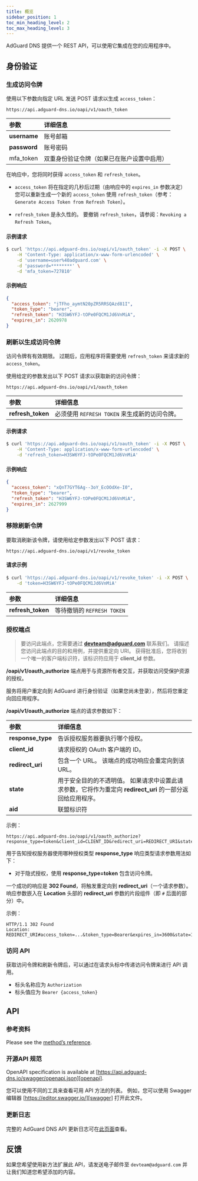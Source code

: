 ```yaml
---
title: 概览
sidebar_position: 1
toc_min_heading_level: 2
toc_max_heading_level: 3
---
```


<!--
    API info is from here:
    https://api.adguard-dns.io/static/api/API.md
-->

AdGuard DNS 提供一个 REST API，可以使用它集成在您的应用程序中。

## 身份验证

### 生成访问令牌

使用以下参数向指定 URL 发送 POST 请求以生成 `access_token`：

`https://api.adguard-dns.io/oapi/v1/oauth_token`

| 参数           | 详细信息                  |
|:------------ |:--------------------- |
| **username** | 账号邮箱                  |
| **password** | 账号密码                  |
| mfa_token    | 双重身份验证令牌（如果已在账户设置中启用） |

在响应中，您将同时获得 `access_token` 和 `refresh_token`。

- `access_token` 将在指定的几秒后过期（由响应中的 `expires_in` 参数决定） 您可以重新生成一个新的 `access_token` 使用 `refresh_token`（参考：`Generate Access Token from Refresh Token`）。

- `refresh_token` 是永久性的。 要撤销 `refresh_token`，请参阅：`Revoking a Refresh Token`。

#### 示例请求

```bash
$ curl 'https://api.adguard-dns.io/oapi/v1/oauth_token' -i -X POST \
    -H 'Content-Type: application/x-www-form-urlencoded' \
    -d 'username=user%40adguard.com' \
    -d 'password=********' \
    -d 'mfa_token=727810'
```

#### 示例响应

```json
{
  "access_token": "jTFho_aymtN20pZR5RRSQAzd81I",
  "token_type": "bearer",
  "refresh_token": "H3SW6YFJ-tOPe0FQCM1Jd6VnMiA",
  "expires_in": 2620978
}
```

### 刷新以生成访问令牌

访问令牌有有效期限。 过期后，应用程序将需要使用 `refresh_token` 来请求新的 `access_token`。

使用给定的参数发出以下 POST 请求以获取新的访问令牌：

`https://api.adguard-dns.io/oapi/v1/oauth_token`

| 参数                | 详细信息                            |
|:----------------- |:------------------------------- |
| **refresh_token** | 必须使用 `REFRESH TOKEN` 来生成新的访问令牌。 |

#### 示例请求

```bash
$ curl 'https://api.adguard-dns.io/oapi/v1/oauth_token' -i -X POST \
    -H 'Content-Type: application/x-www-form-urlencoded' \
    -d 'refresh_token=H3SW6YFJ-tOPe0FQCM1Jd6VnMiA'
```

#### 示例响应

```json
{
  "access_token": "xQnT7GYT6Ag--3oY_EcOOdXe-I0",
  "token_type": "bearer",
  "refresh_token": "H3SW6YFJ-tOPe0FQCM1Jd6VnMiA",
  "expires_in": 2627999
}
```

### 移除刷新令牌

要取消刷新该令牌，请使用给定参数发出以下 POST 请求：

`https://api.adguard-dns.io/oapi/v1/revoke_token`

#### 请求示例

```bash
$ curl 'https://api.adguard-dns.io/oapi/v1/revoke_token' -i -X POST \
    -d 'token=H3SW6YFJ-tOPe0FQCM1Jd6VnMiA'
```

| 参数                | 详细信息                  |
|:----------------- |:--------------------- |
| **refresh_token** | 等待撤销的 `REFRESH TOKEN` |

### 授权端点

> 要访问此端点，您需要通过 **devteam@adguard.com** 联系我们。 请描述您访问此端点的目的和用例，并提供重定向 URI。 获得批准后，您将收到一个唯一的客户端标识符，该标识符应用于 **client_id** 参数。

**/oapi/v1/oauth_authorize** 端点用于与资源所有者交互，并获取访问受保护资源的授权。

服务将用户重定向到 AdGuard 进行身份验证（如果您尚未登录），然后将您重定向回应用程序。

**/oapi/v1/oauth_authorize** 端点的请求参数如下：

| 参数                | 详细信息                                                            |
|:----------------- |:--------------------------------------------------------------- |
| **response_type** | 告诉授权服务器要执行哪个授权。                                                 |
| **client_id**     | 请求授权的 OAuth 客户端的 ID。                                            |
| **redirect_uri**  | 包含一个 URL。 该端点的成功响应会重定向到该 URL。                                   |
| **state**         | 用于安全目的的不透明值。 如果请求中设置此请求参数，它将作为重定向 **redirect_uri** 的一部分返回给应用程序。 |
| **aid**           | 联盟标识符                                                           |

示例：

```http request
https://api.adguard-dns.io/oapi/v1/oauth_authorize?response_type=token&client_id=CLIENT_ID&redirect_uri=REDIRECT_URI&state=1jbmuc0m9WTr1T6dOO82
```

用于告知授权服务器使用哪种授权类型 **response_type** 响应类型请求参数用法如下：

- 对于隐式授权，使用 **response_type=token** 包含访问令牌。

一个成功的响应是 **302 Found**，将触发重定向到 **redirect_uri**（一个请求参数）。 响应参数嵌入在 **Location** 头部的 **redirect_uri** 参数的片段组件（即 `#` 后面的部分）中。

示例：

```http request
HTTP/1.1 302 Found
Location: REDIRECT_URI#access_token=...&token_type=Bearer&expires_in=3600&state=1jbmuc0m9WTr1T6dOO82
```

### 访问 API

获取访问令牌和刷新令牌后，可以通过在请求头标中传递访问令牌来进行 API 调用。

- 标头名称应为 `Authorization`
- 标头值应为 `Bearer {access_token}`

## API

### 参考资料

Please see the [method’s reference](reference.md).

### 开源API 规范

OpenAPI specification is available at [https://api.adguard-dns.io/swagger/openapi.json][openapi].

您可以使用不同的工具来查看可用 API 方法的列表。 例如，您可以使用 Swagger 编辑器 [https://editor.swagger.io/][swagger] 打开此文件。

### 更新日志

完整的 AdGuard DNS API 更新日志可在[此页面](private-dns/api/changelog.md)查看。

## 反馈

如果您希望使用新方法扩展此 API，请发送电子邮件至 `devteam@adguard.com` 并让我们知道您希望添加的内容。

[openapi]: https://api.adguard-dns.io/swagger/openapi.json
[swagger]: https://editor.swagger.io/
